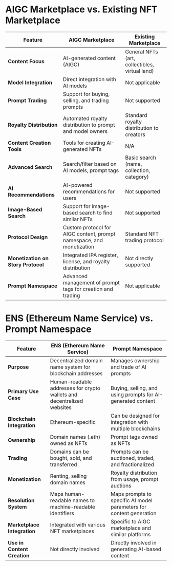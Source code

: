 # AIGC Marketplace vs. Existing NFT Marketplace

| Feature                         | AIGC Marketplace                                   | Existing Marketplace                                           |
|---------------------------------|----------------------------------------------------|---------------------------------------------------|
| **Content Focus**               | AI-generated content (AIGC)                        | General NFTs (art, collectibles, virtual land)    |
| **Model Integration**           | Direct integration with AI models                  | Not applicable                                    |
| **Prompt Trading**              | Support for buying, selling, and trading prompts   | Not supported                                     |
| **Royalty Distribution**        | Automated royalty distribution to prompt and model owners | Standard royalty distribution to creators       |
| **Content Creation Tools**      | Tools for creating AI-generated NFTs               | N/A                                               |
| **Advanced Search**             | Search/filter based on AI models, prompt tags      | Basic search (name, collection, category)         |
| **AI Recommendations**          | AI-powered recommendations for users               | Not supported                                     |
| **Image-Based Search**          | Support for image-based search to find similar NFTs | Not supported                                    |
| **Protocol Design**             | Custom protocol for AIGC content, prompt namespace, and monetization | Standard NFT trading protocol                 |
| **Monetization on Story Protocol** | Integrated IPA register, license, and royalty distribution | Not directly supported                        |
| **Prompt Namespace**            | Advanced management of prompt tags for creation and trading | Not applicable                               |

# ENS (Ethereum Name Service) vs. Prompt Namespace
| Feature                       | ENS (Ethereum Name Service)                         | Prompt Namespace                                    |
|-------------------------------|-----------------------------------------------------|-----------------------------------------------------|
| **Purpose**                   | Decentralized domain name system for blockchain addresses | Manages ownership and trade of AI prompts          |
| **Primary Use Case**          | Human-readable addresses for crypto wallets and decentralized websites | Buying, selling, and using prompts for AI-generated content |
| **Blockchain Integration**    | Ethereum-specific                                   | Can be designed for integration with multiple blockchains |
| **Ownership**                 | Domain names (.eth) owned as NFTs                   | Prompt tags owned as NFTs                           |
| **Trading**                   | Domains can be bought, sold, and transferred        | Prompts can be auctioned, traded, and fractionalized |
| **Monetization**              | Renting, selling domain names                       | Royalty distribution from usage, prompt auctions    |
| **Resolution System**         | Maps human-readable names to machine-readable identifiers | Maps prompts to specific AI model parameters for content generation |
| **Marketplace Integration**   | Integrated with various NFT marketplaces            | Specific to AIGC marketplace and similar platforms  |
| **Use in Content Creation**   | Not directly involved                               | Directly involved in generating AI-based content    |

